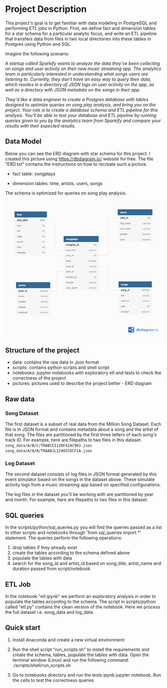 # Project Description

This project's goal is to get familiar with data modeling in PostgreSQL and performing ETL jobs in Python. First, we define fact and dimension tables for a star schema for a particular analytic focus, and write an ETL pipeline that transfers data from files in two local directories into these tables in Postgres using Python and SQL.

Imagine the following scenario:

*A startup called Sparkify wants to analyze the data they've been collecting on songs and user activity on their new music streaming app. The analytics team is particularly interested in understanding what songs users are listening to. Currently, they don't have an easy way to query their data, which resides in a directory of JSON logs on user activity on the app, as well as a directory with JSON metadata on the songs in their app.*

*They'd like a data engineer to create a Postgres database with tables designed to optimize queries on song play analysis, and bring you on the project. Your role is to create a database schema and ETL pipeline for this analysis. You'll be able to test your database and ETL pipeline by running queries given to you by the analytics team from Sparkify and compare your results with their expected results.*


## Data Model 

Below you can see the ERD diagram with star schema for this project. I created this picture using https://dbdiagram.io/ website for free. The file "ERD.txt" contains the instructions on how to recreate such a picture. 

- fact table: songplays

- dimension tables: time, artists, users, songs

The schema is optimized for queries on song play analysis.

![plot](./pictures/ERD.png)

## Structure of the project

- data: contains the raw data in .json format
- scripts: contains python scripts and shell script 
- notebooks: jupyter notebooks with exploratory etl and tests to check the correctness of the project
- pictures: pictures used to describe the project better - ERD diagram

## Raw data

### Song Dataset
The first dataset is a subset of real data from the Million Song Dataset. Each file is in JSON format and contains metadata about a song and the artist of that song. The files are partitioned by the first three letters of each song's track ID. For example, here are filepaths to two files in this dataset.
`song_data/A/B/C/TRABCEI128F424C983.json
song_data/A/A/B/TRAABJL12903CDCF1A.json`

### Log Dataset

The second dataset consists of log files in JSON format generated by this event simulator based on the songs in the dataset above. These simulate activity logs from a music streaming app based on specified configurations.

The log files in the dataset you'll be working with are partitioned by year and month. For example, here are filepaths to two files in this dataset.

## SQL queries

In the scripts/python/sql_queries.py you will find the queries passed as a list to other scripts and notebooks through 'from sql_queries import \*' statement. The queries perform the following operations:

1) drop tables if they already exist
2) create the tables according to the schema defined above
3) populate the tables with data
4) search for the song_id and artist_id based on song_title, artist_name and duration passed from script/notebook 

## ETL Job

In the notebook "etl.ipynb" we perform an exploratory analysis in order to populate the tables according to the schema.
The script in scripts/python called "etl.py" contains the clean version of the notebook. Here we process the full dataset i.e. song_data and log_data.

## Quick start

1) Install Anaconda and create a new virtual environment:

2) Run the shell script "run_scripts.sh" to install the requirements and create the schema, tables, populate the tables with data. Open the terminal window (Linux) and run the following command: ./scripts/shell/run_scripts.sh

3) Go to notebooks directory and run the tests.ipynb jupyter notebook. Run the cells to test the correctness queries